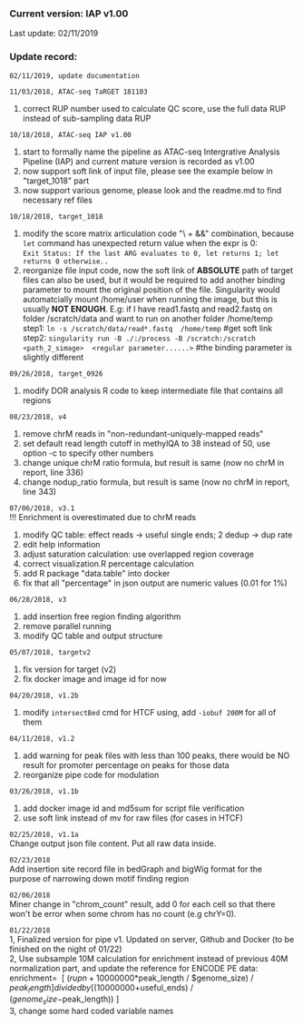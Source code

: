 ### Current version: IAP v1.00  
Last update: 02/11/2019  

  
### Update record:  
`02/11/2019, update documentation`  

`11/03/2018, ATAC-seq TaRGET 181103`  
1. correct RUP number used to calculate QC score, use the full data RUP instead of sub-sampling data RUP  

`10/18/2018, ATAC-seq IAP v1.00`  
1. start to formally name the pipeline as ATAC-seq Intergrative Analysis Pipeline (IAP) and current mature version is recorded as v1.00  
2. now support soft link of input file, please see the example below in "target_1018" part    
3. now support various genome, please look and the readme.md to find necessary ref files  

`10/18/2018, target_1018`  
1. modify the score matrix articulation code "\ + &&" combination, because `let` command has unexpected return value when the expr is 0:  
`Exit Status:
If the last ARG evaluates to 0, let returns 1; let returns 0 otherwise..`  
2. reorganize file input code, now the soft link of **ABSOLUTE** path of target files can also be used, but it would be required to add another binding parameter to mount the original position of the file. Singularity would automatcially mount /home/user when running the image, but this is usually **NOT ENOUGH**.
E.g: if I have read1.fastq and read2.fastq on folder /scratch/data and want to run on another folder /home/temp 
step1: `ln -s /scratch/data/read*.fastq  /home/temp`  #get soft link  
step2: `singularity run -B ./:/process -B /scratch:/scratch  <path_2_simage>  <regular parameter......>`  #the binding parameter is slightly different  

`09/26/2018, target_0926`    
1. modify DOR analysis R code to keep intermediate file that contains all regions  

`08/23/2018, v4`  
1. remove chrM reads in "non-redundant-uniquely-mapped reads"  
2. set default read length cutoff in methylQA to 38 instead of 50, use option -c to specify other numbers  
3. change unique chrM ratio formula, but resuit is same (now no chrM in report, line 336)  
4. change nodup_ratio formula, but result is same (now no chrM in report, line 343)  

`07/06/2018, v3.1`  
!!! Enrichment is overestimated due to chrM reads  
1. modify QC table: effect reads -> useful single ends; 2 dedup -> dup rate    
2. edit help information  
3. adjust saturation calculation: use overlapped region coverage  
4. correct visualization.R percentage calculation  
5. add R package "data.table" into docker  
6. fix that all "percentage" in json output are numeric values (0.01 for 1%)  

`06/28/2018, v3`  
1. add insertion free region finding algorithm  
2. remove parallel running  
3. modify QC table and output structure

`05/07/2018, targetv2` 
1. fix version for target (v2)  
2. fix docker image and image id for now  

`04/20/2018, v1.2b`  
1. modify `intersectBed` cmd for HTCF using, add `-iobuf 200M` for all of them   


`04/11/2018, v1.2`  
1. add warning for peak files with less than 100 peaks, there would be NO result for promoter percentage on peaks for those data  
2. reorganize pipe code for modulation  



`03/26/2018, v1.1b`  
1. add docker image id and md5sum for script file verification  
2. use soft link instead of mv for raw files (for cases in HTCF)  


`02/25/2018, v1.1a`  
Change output json file content. Put all raw data inside.  


`02/23/2018`  
Add insertion site record file in bedGraph and bigWig format for the purpose of narrowing down motif finding region  


`02/06/2018`  
Miner change in "chrom_count" result, add 0 for each cell so that there won't be error when some chrom has no count (e.g chrY=0).  


`01/22/2018`  
1, Finalized version for pipe v1. Updated on server, Github and Docker (to be finished on the night of 01/22)  
2, Use subsample 10M calculation for enrichment instead of previous 40M normalization part, and update the reference for ENCODE PE data:  
enrichment=  
[ ($rupn+10000000*$peak_length / $genome_size) / $peak_length ] divided by	[ (10000000+$useful_ends) / ($genome_size-$peak_length)) ]  
3, change some hard coded variable names  
 
